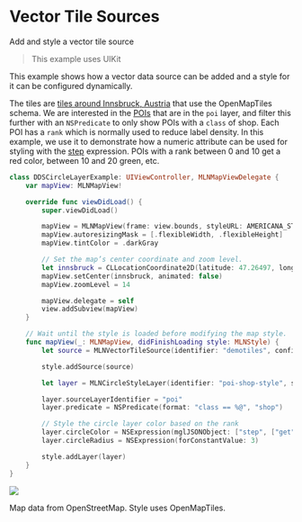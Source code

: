 # Vector Tile Sources

Add and style a vector tile source 

> This example uses UIKit

This example shows how a vector data source can be added and a style for it can be configured dynamically.

The tiles are [tiles around Innsbruck, Austria](https://github.com/maplibre/demotiles/tree/gh-pages/tiles-omt) that use the OpenMapTiles schema. We are interested in the [POIs](https://openmaptiles.org/schema/#poi) that are in the `poi` layer, and filter this further with an `NSPredicate` to only show POIs with a `class` of shop. Each POI has a `rank` which is normally used to reduce label density. In this example, we use it to demonstrate how a numeric attribute can be used for styling with the [step](https://maplibre.org/maplibre-style-spec/expressions/#step) expression. POIs with a rank between 0 and 10 get a red color, between 10 and 20 green, etc.

<!-- include-example(DDSCircleLayerExample) -->

```swift
class DDSCircleLayerExample: UIViewController, MLNMapViewDelegate {
    var mapView: MLNMapView!

    override func viewDidLoad() {
        super.viewDidLoad()

        mapView = MLNMapView(frame: view.bounds, styleURL: AMERICANA_STYLE)
        mapView.autoresizingMask = [.flexibleWidth, .flexibleHeight]
        mapView.tintColor = .darkGray

        // Set the map’s center coordinate and zoom level.
        let innsbruck = CLLocationCoordinate2D(latitude: 47.26497, longitude: 11.4088)
        mapView.setCenter(innsbruck, animated: false)
        mapView.zoomLevel = 14

        mapView.delegate = self
        view.addSubview(mapView)
    }

    // Wait until the style is loaded before modifying the map style.
    func mapView(_: MLNMapView, didFinishLoading style: MLNStyle) {
        let source = MLNVectorTileSource(identifier: "demotiles", configurationURL: URL(string: "https://demotiles.maplibre.org/tiles-omt/tiles.json")!)

        style.addSource(source)

        let layer = MLNCircleStyleLayer(identifier: "poi-shop-style", source: source)

        layer.sourceLayerIdentifier = "poi"
        layer.predicate = NSPredicate(format: "class == %@", "shop")

        // Style the circle layer color based on the rank
        layer.circleColor = NSExpression(mglJSONObject: ["step", ["get", "rank"], 0, "red", 10, "green", 20, "blue", 30, "purple", 40, "yellow"] as [Any])
        layer.circleRadius = NSExpression(forConstantValue: 3)

        style.addLayer(layer)
    }
}
```

![](DDSCircleLayerExample.png)

Map data from OpenStreetMap. Style uses OpenMapTiles.
